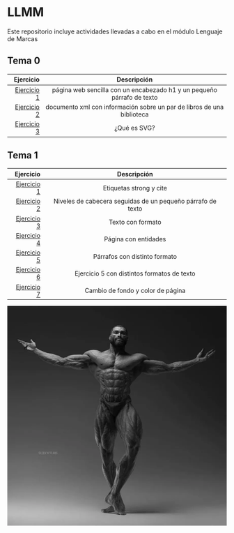 # LLMM
Este repositorio incluye actividades llevadas a cabo en el módulo Lenguaje de Marcas


## Tema 0
| **Ejercicio** | **Descripción** |
|---------:|:-----:|
| [Ejercicio 1](https://github.com/MarioDPF/LLMM/blob/main/Tema1/Ej1pagina.html) | página web sencilla con un encabezado h1 y un pequeño párrafo de texto |
| [Ejercicio 2](https://github.com/MarioDPF/LLMM/blob/main/Tema1/Ej2LibrosXml.xml) | documento xml con información sobre un par de libros de una biblioteca |
| [Ejercicio 3](https://github.com/MarioDPF/LLMM/blob/main/Tema1/Ej3svg.html) | ¿Qué es SVG? |

## Tema 1
| **Ejercicio** | **Descripción** |
|---------:|:-----:|
| [Ejercicio 1](https://github.com/MarioDPF/LLMM/blob/main/Tema1/Ejercicio5.html) | Etiquetas strong y cite |
| [Ejercicio 2](https://github.com/MarioDPF/LLMM/blob/main/Tema1/ejercicio6.html) | Niveles de cabecera seguidas de un pequeño párrafo de texto |
| [Ejercicio 3](https://github.com/MarioDPF/LLMM/blob/main/Tema1/ejercicio7.html) | Texto con formato |
| [Ejercicio 4](https://github.com/MarioDPF/LLMM/blob/main/Tema1/ejercicio8.html) | Página con entidades |
| [Ejercicio 5](https://github.com/MarioDPF/LLMM/blob/main/Tema1/ejercicio9.html) | Párrafos con distinto formato |
| [Ejercicio 6](https://github.com/MarioDPF/LLMM/blob/main/Tema1/ejercicio10.html) | Ejercicio 5 con distintos formatos de texto |
| [Ejercicio 7](https://github.com/MarioDPF/LLMM/blob/main/Tema1/ejercicio11.html) | Cambio de fondo y color de página |

![GigaChad](51zkD7G8AEL.png)
